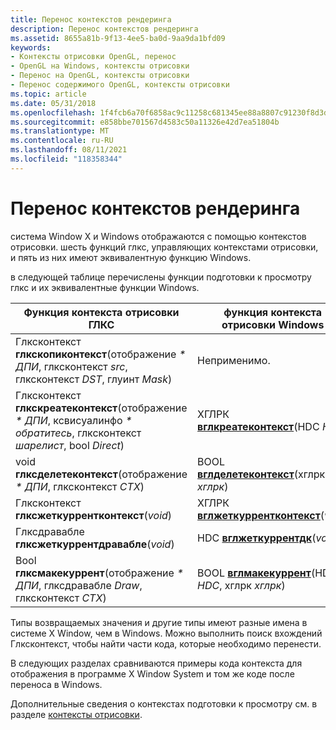 ```yaml
---
title: Перенос контекстов рендеринга
description: Перенос контекстов рендеринга
ms.assetid: 8655a81b-9f13-4ee5-ba0d-9aa9da1bfd09
keywords:
- Контексты отрисовки OpenGL, перенос
- OpenGL на Windows, контексты отрисовки
- Перенос на OpenGL, контексты отрисовки
- Перенос содержимого OpenGL, контексты отрисовки
ms.topic: article
ms.date: 05/31/2018
ms.openlocfilehash: 1f4fcb6a70f6858ac9c11258c681345ee88a8807c91230f8d3d35fc579ab3371
ms.sourcegitcommit: e858bbe701567d4583c50a11326e42d7ea51804b
ms.translationtype: MT
ms.contentlocale: ru-RU
ms.lasthandoff: 08/11/2021
ms.locfileid: "118358344"
---
```

# <a name="porting-rendering-contexts"></a>Перенос контекстов рендеринга

система Window X и Windows отображаются с помощью контекстов отрисовки. шесть функций глкс, управляющих контекстами отрисовки, и пять из них имеют эквивалентную функцию Windows.

в следующей таблице перечислены функции подготовки к просмотру глкс и их эквивалентные функции Windows.



| Функция контекста отрисовки ГЛКС                                                                            | функция контекста отрисовки Windows                                      |
|-----------------------------------------------------------------------------------------------------------|-------------------------------------------------------------------------|
| Глксконтекст **глкскопиконтекст**(отображение *\* ДПИ*, глксконтекст *src*, глксконтекст *DST*, глуинт *Mask*)            | Неприменимо.                                                         |
| Глксконтекст **глкскреатеконтекст**(отображение *\* ДПИ*, ксвисуалинфо *\* обратитесь*, глксконтекст *шарелист*, bool *Direct*) | ХГЛРК [**вглкреатеконтекст**](/windows/desktop/api/wingdi/nf-wingdi-wglcreatecontext)(HDC *HDC*)          |
| void **глксделетеконтекст**(отображение *\* ДПИ*, глксконтекст *CTX*)                                              | BOOL [**вглделетеконтекст**](/windows/desktop/api/wingdi/nf-wingdi-wgldeletecontext)(хглрк *хглрк*)       |
| Глксконтекст **глксжеткуррентконтекст**(*void*)                                                               | ХГЛРК [**вглжеткуррентконтекст**](/windows/desktop/api/wingdi/nf-wingdi-wglgetcurrentcontext)(*void*)      |
| Глксдравабле **глксжеткуррентдравабле**(*void*)                                                             | HDC [**вглжеткуррентдк**](/windows/desktop/api/wingdi/nf-wingdi-wglgetcurrentdc)(*void*)                  |
| Bool **глксмакекуррент**(отображение *\* ДПИ*, глксдравабле *Draw*, глксконтекст *CTX*)                              | BOOL [**вглмакекуррент**](/windows/desktop/api/wingdi/nf-wingdi-wglmakecurrent)(HDC *HDC*, хглрк *хглрк*) |



 

Типы возвращаемых значения и другие типы имеют разные имена в системе X Window, чем в Windows. Можно выполнить поиск вхождений Глксконтекст, чтобы найти части кода, которые необходимо перенести.

В следующих разделах сравниваются примеры кода контекста для отображения в программе X Window System и том же коде после переноса в Windows.

Дополнительные сведения о контекстах подготовки к просмотру см. в разделе [контексты отрисовки](rendering-contexts.md).

 

 




